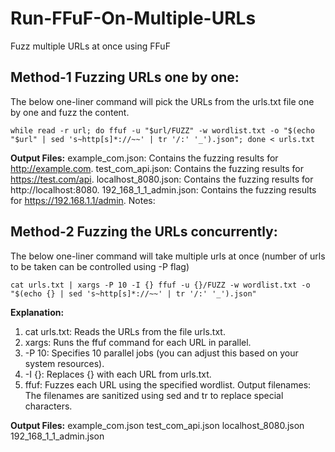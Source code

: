 # Run-FFuF-On-Multiple-URLs
Fuzz multiple URLs at once using FFuF

## Method-1 Fuzzing URLs one by one: 

The below one-liner command will pick the URLs from the urls.txt file one by one and fuzz the content.

```
while read -r url; do ffuf -u "$url/FUZZ" -w wordlist.txt -o "$(echo "$url" | sed 's~http[s]*://~~' | tr '/:' '_').json"; done < urls.txt

```

**Output Files:**
example_com.json: Contains the fuzzing results for http://example.com.
test_com_api.json: Contains the fuzzing results for https://test.com/api.
localhost_8080.json: Contains the fuzzing results for http://localhost:8080.
192_168_1_1_admin.json: Contains the fuzzing results for https://192.168.1.1/admin.
Notes:

## Method-2 Fuzzing the URLs concurrently:

The below one-liner command will take multiple urls at once (number of urls to be taken can be controlled using -P flag)

```
cat urls.txt | xargs -P 10 -I {} ffuf -u {}/FUZZ -w wordlist.txt -o "$(echo {} | sed 's~http[s]*://~~' | tr '/:' '_').json"
```


**Explanation:**
1. cat urls.txt: Reads the URLs from the file urls.txt.
2. xargs: Runs the ffuf command for each URL in parallel.
3. -P 10: Specifies 10 parallel jobs (you can adjust this based on your system resources).
4. -I {}: Replaces {} with each URL from urls.txt.
5. ffuf: Fuzzes each URL using the specified wordlist.
Output filenames: The filenames are sanitized using sed and tr to replace special characters.

**Output Files:**
example_com.json
test_com_api.json
localhost_8080.json
192_168_1_1_admin.json
